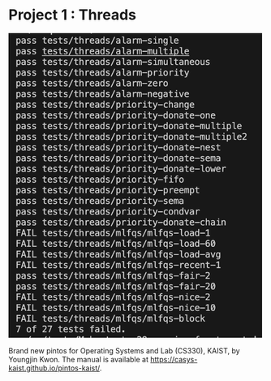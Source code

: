 # Project 1 : Threads
<img width="500" height="600" src="/result_images/project1.png">

Brand new pintos for Operating Systems and Lab (CS330), KAIST, by Youngjin Kwon.
The manual is available at https://casys-kaist.github.io/pintos-kaist/.
